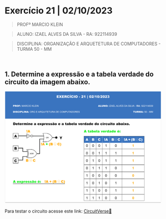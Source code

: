 # Exercício 21 | 02/10/2023

>PROFº MARCIO KLEIN

>ALUNO: IZAEL ALVES DA SILVA - RA: 922114939

>DISCIPLINA: ORGANIZAÇÃO E ARQUETETURA DE COMPUTADORES - TURMA 50 - MM

<br>

## 1. Determine a expressão e a tabela verdade do circuito da imagem abaixo.

 <img alt="Circuito" src="../contents/exercicio_21.png"/>

 <br>

 Para testar o circuito acesse este link: [CircuitVerse🔗](https://circuitverse.org/simulator/embed/exercicio-21-circuito?theme=night-sky&display_title=false&clock_time=false&fullscreen=false&zoom_in_out=false)
